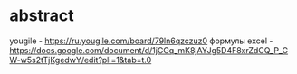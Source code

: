 # abstract
yougile - https://ru.yougile.com/board/79ln6qzczuz0
формулы excel - https://docs.google.com/document/d/1jCGq_mK8jAYJg5D4F8xrZdCQ_P_CW-w5s2tTjKgedwY/edit?pli=1&tab=t.0
